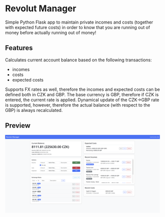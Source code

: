 # Revolut Manager
Simple Python Flask app to maintain private incomes and costs (together with expected future costs) in order to know that you are running out of money before actually running out of money!

## Features
Calculates current account balance based on the following transactions:
- incomes
- costs
- expected costs

Supports FX rates as well, therefore the incomes and expected costs can be defined both in CZK and GBP. The base currency is GBP, therefore if CZK is entered, the current rate is applied.
Dynamical update of the CZK->GBP rate is supported, however, therefore the actual balance (with respect to the GBP) is always recalculated.

## Preview
![Application preview](./image.png)
